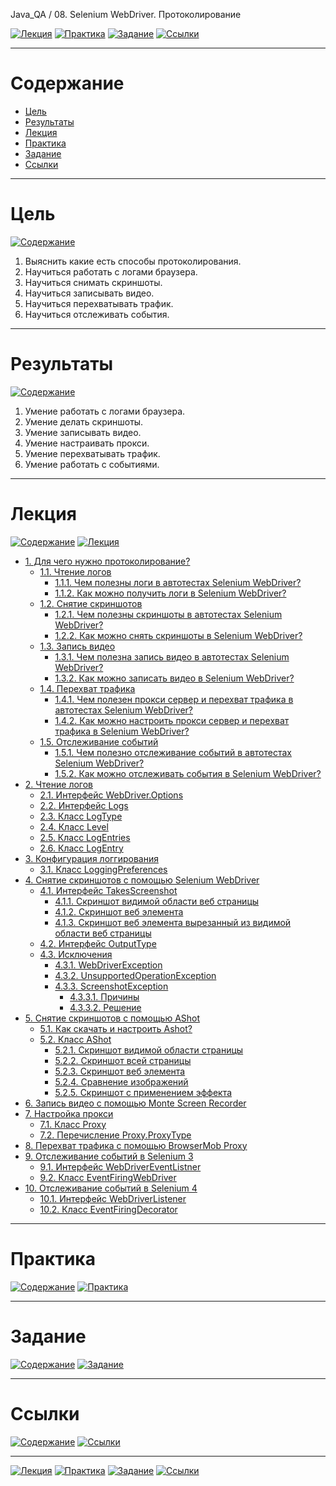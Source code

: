 Java_QA / 08. Selenium WebDriver. Протоколирование

[![Лекция](https://img.shields.io/badge/-Лекция-ee99ff)](1.%20Лекция.md)
[![Практика](https://img.shields.io/badge/-Практика-aaffaa)](2.%20Практика.md)
[![Задание](https://img.shields.io/badge/-Задание-99ffee)](3.%20Задание.md)
[![Ссылки](https://img.shields.io/badge/-Ссылки-ffee99)](4.%20Ссылки.md)

***

# Содержание

* [Цель](#цель)
* [Результаты](#результаты)
* [Лекция](#лекция)
* [Практика](#практика)
* [Задание](#задание)
* [Ссылки](#ссылки)

***

# Цель

[![Содержание](https://img.shields.io/badge/-Содержание-1177ff)](#содержание)

1. Выяснить какие есть способы протоколирования.
2. Научиться работать с логами браузера.
3. Научиться снимать скриншоты.
4. Научиться записывать видео.
5. Научиться перехватывать трафик.
6. Научиться отслеживать события.

***

# Результаты

[![Содержание](https://img.shields.io/badge/-Содержание-1177ff)](#содержание)

1. Умение работать с логами браузера.
2. Умение делать скриншоты.
3. Умение записывать видео.
4. Умение настраивать прокси.
5. Умение перехватывать трафик.
6. Умение работать с событиями.

***

# Лекция

[![Содержание](https://img.shields.io/badge/-Содержание-1177ff)](#содержание)
[![Лекция](https://img.shields.io/badge/-Лекция-ee99ff)](1.%20Лекция.md)

* [1. Для чего нужно протоколирование?](#1-Для-чего-нужно-протоколирование?)
    * [1.1. Чтение логов](#11-чтение-логов)
        * [1.1.1. Чем полезны логи в автотестах Selenium WebDriver?](#111-чем-полезны-логи-в-автотестах-selenium-webdriver)
        * [1.1.2. Как можно получить логи в Selenium WebDriver?](#112-как-можно-получить-логи-в-selenium-webdriver)
    * [1.2. Снятие скриншотов](#12-снятие-скриншотов)
        * [1.2.1. Чем полезны скриншоты в автотестах Selenium WebDriver?](#121-чем-полезны-скриншоты-в-автотестах-selenium-webdriver)
        * [1.2.2. Как можно снять скриншоты в Selenium WebDriver?](#122-как-можно-снять-скриншоты-в-selenium-webdriver)
    * [1.3. Запись видео](#13-запись-видео)
        * [1.3.1. Чем полезна запись видео в автотестах Selenium WebDriver?](#131-чем-полезна-запись-видео-в-автотестах-selenium-webdriver)
        * [1.3.2. Как можно записать видео в Selenium WebDriver?](#132-как-можно-записать-видео-в-selenium-webdriver)
    * [1.4. Перехват трафика](#14-перехват-трафика)
        * [1.4.1. Чем полезен прокси сервер и перехват трафика в автотестах Selenium WebDriver?](#141-чем-полезен-прокси-сервер-и-перехват-трафика-в-автотестах-selenium-webdriver)
        * [1.4.2. Как можно настроить прокси сервер и перехват трафика в Selenium WebDriver?](#142-как-можно-настроить-прокси-сервер-и-перехват-трафика-в-selenium-webdriver)
    * [1.5. Отслеживание событий](#15-отслеживание-событий)
        * [1.5.1. Чем полезно отслеживание событий в автотестах Selenium WebDriver?](#151-чем-полезно-отслеживание-событий-в-автотестах-selenium-webdriver)
        * [1.5.2. Как можно отслеживать события в Selenium WebDriver?](#152-как-можно-отслеживать-события-в-selenium-webdriver)
* [2. Чтение логов](#2-Чтение-логов)
    * [2.1. Интерфейс WebDriver.Options](#21-интерфейс-webdriveroptions)
    * [2.2. Интерфейс Logs](#22-интерфейс-logs)
    * [2.3. Класс LogType](#23-класс-logtype)
    * [2.4. Класс Level](#24-класс-level)
    * [2.5. Класс LogEntries](#25-класс-logentries)
    * [2.6. Класс LogEntry](#26-класс-logentry)
* [3. Конфигурация логгирования](#3-Конфигурация-логгирования)
    * [3.1. Класс LoggingPreferences](#31-класс-loggingpreferences)
* [4. Снятие скриншотов с помощью Selenium WebDriver](#4-Снятие-скриншотов-с-помощью-Selenium-WebDriver)
    * [4.1. Интерфейс TakesScreenshot](#41-интерфейс-takesscreenshot)
        * [4.1.1. Скриншот видимой области веб страницы](#411-скриншот-видимой-области-веб-страницы)
        * [4.1.2. Скриншот веб элемента](#412-скриншот-веб-элемента)
        * [4.1.3. Скриншот веб элемента вырезанный из видимой области веб страницы](#413-скриншот-веб-элемента-вырезанный-из-видимой-области-веб-страницы)
    * [4.2. Интерфейс OutputType](#42-интерфейс-outputtype)
    * [4.3. Исключения](#43-исключения)
        * [4.3.1. WebDriverException](#431-webdriverexception)
        * [4.3.2. UnsupportedOperationException](#432-unsupportedoperationexception)
        * [4.3.3. ScreenshotException](#433-screenshotexception)
            * [4.3.3.1. Причины](#4331-причины)
            * [4.3.3.2. Решение](#4332-решение)
* [5. Снятие скриншотов с помощью AShot](#5-Снятие-скриншотов-с-помощью-AShot)
    * [5.1. Как скачать и настроить Ashot?](#51-как-скачать-и-настроить-ashot)
    * [5.2. Класс AShot](#52-класс-ashot)
        * [5.2.1. Скриншот видимой области страницы](#521-скриншот-видимой-области-страницы)
        * [5.2.2. Скриншот всей страницы](#522-скриншот-всей-страницы)
        * [5.2.3. Скриншот веб элемента](#523-скриншот-веб-элемента)
        * [5.2.4. Сравнение изображений](#524-сравнение-изображений)
        * [5.2.5. Скриншот с применением эффекта](#525-скриншот-с-применением-эффекта)
* [6. Запись видео с помощью Monte Screen Recorder](#6-Запись-видео-с-помощью-Monte-Screen-Recorder)
* [7. Настройка прокси](#7-Настройка-прокси)
    * [7.1. Класс Proxy](#71-класс-proxy)
    * [7.2. Перечисление Proxy.ProxyType](#72-перечисление-proxyproxytype)
* [8. Перехват трафика с помощью BrowserMob Proxy](#8-Перехват-трафика-с-помощью-BrowserMob-Proxy)
* [9. Отслеживание событий в Selenium 3](#9-Отслеживание-событий-в-Selenium-3)
    * [9.1. Интерфейс WebDriverEventListner](#91-интерфейс-webdrivereventlistner)
    * [9.2. Класс EventFiringWebDriver](#92-класс-eventfiringwebdriver)
* [10. Отслеживание событий в Selenium 4](#10-Отслеживание-событий-в-Selenium-4)
    * [10.1. Интерфейс WebDriverListener](#101-интерфейс-webdriverlistener)
    * [10.2. Класс EventFiringDecorator](#102-класс-eventfiringdecorator)

***

# Практика

[![Содержание](https://img.shields.io/badge/-Содержание-1177ff)](#содержание)
[![Практика](https://img.shields.io/badge/-Практика-aaffaa)](2.%20Практика.md)



***

# Задание

[![Содержание](https://img.shields.io/badge/-Содержание-1177ff)](#содержание)
[![Задание](https://img.shields.io/badge/-Задание-99ffee)](3.%20Задание.md)



***

# Ссылки

[![Содержание](https://img.shields.io/badge/-Содержание-1177ff)](#содержание)
[![Ссылки](https://img.shields.io/badge/-Ссылки-ffee99)](4.%20Ссылки.md)



***

[![Лекция](https://img.shields.io/badge/-Лекция-ee99ff)](1.%20Лекция.md)
[![Практика](https://img.shields.io/badge/-Практика-aaffaa)](2.%20Практика.md)
[![Задание](https://img.shields.io/badge/-Задание-99ffee)](3.%20Задание.md)
[![Ссылки](https://img.shields.io/badge/-Ссылки-ffee99)](4.%20Ссылки.md)